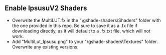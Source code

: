 ## Enable IpsusuV2 Shaders
- Overwrite the MultiLUT.fx in the "\gshade-shaders\Shaders" folder with the one provided in this repo. Be sure to save it as a .fx file if downloading directly, as it will default to a .fx.txt file, which will not work.
- Add "MultiLut_Ipsusu.png" to your "\gshade-shaders\Textures" folder. Overwrite any existing versions.
